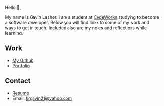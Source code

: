 Hello 👋, 

My name is Gavin Lasher. I am a student at [CodeWorks](https://boisecodeworks.com) studying to become a software developer. Below you will find links to some of my work and ways to get in touch. Included also are my notes and reflections while learning. 

## Work

  + [My Github](https://github.com/Gavinlasher)
  + [Portfolio](https://Gavinlasher.github.io/)

## Contact

  + [Resume](https://Gavinlasher.github.io/resume)
  + Email: krgavin21@yahoo.com
  
